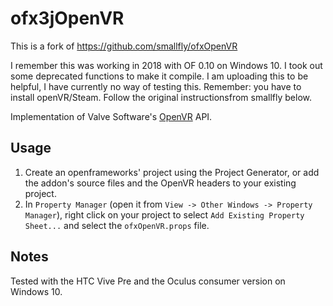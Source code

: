 ofx3jOpenVR
====================
This is a fork of https://github.com/smallfly/ofxOpenVR

I remember this was working in 2018 with OF 0.10 on Windows 10.
I took out some deprecated functions to make it compile.
I am uploading this to be helpful, I have currently no way of testing this.
Remember: you have to install openVR/Steam.
Follow the original instructionsfrom smallfly below.

Implementation of Valve Software's [OpenVR](https://github.com/ValveSoftware/openvr) API.

## Usage

1. Create an openframeworks' project using the Project Generator, or add the addon's source files and the OpenVR headers to your existing project.
2. In `Property Manager` (open it from `View -> Other Windows -> Property Manager`), right click on your project to select `Add Existing Property Sheet...` and select the `ofxOpenVR.props` file.

## Notes
Tested with the HTC Vive Pre and the Oculus consumer version on Windows 10.
